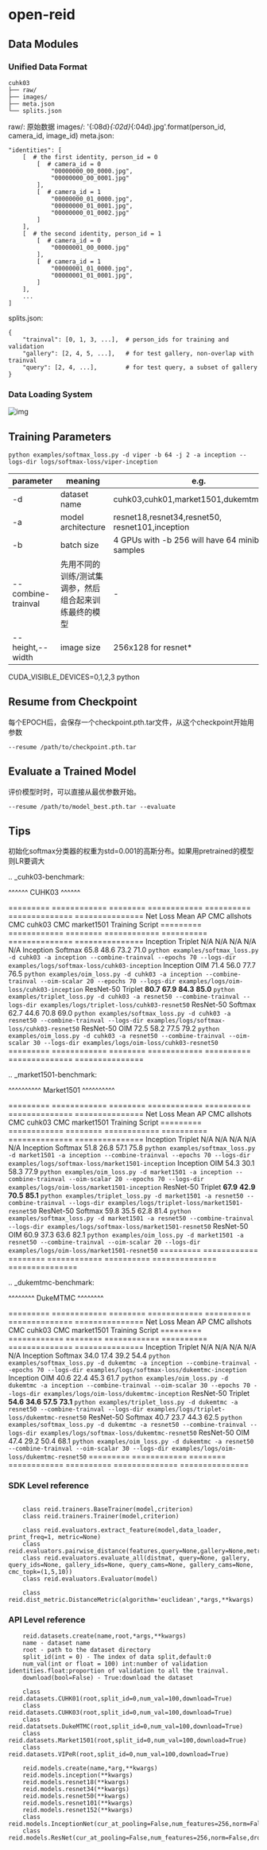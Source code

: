 # open-reid
## Data Modules
### Unified Data Format
```
cuhk03
├── raw/
├── images/
├── meta.json
└── splits.json
```
raw/: 原始数据
images/: '{:08d}_{:02d}_{:04d}.jpg'.format(person_id, camera_id, image_id)
meta.json: 
```
"identities": [
    [  # the first identity, person_id = 0
        [  # camera_id = 0
            "00000000_00_0000.jpg",
            "00000000_00_0001.jpg"
        ],
        [  # camera_id = 1
            "00000000_01_0000.jpg",
            "00000000_01_0001.jpg",
            "00000000_01_0002.jpg"
        ]
    ],
    [  # the second identity, person_id = 1
        [  # camera_id = 0
            "00000001_00_0000.jpg"
        ],
        [  # camera_id = 1
            "00000001_01_0000.jpg",
            "00000001_01_0001.jpg",
        ]
    ],
    ...
]
```
splits.json:
```
{
    "trainval": [0, 1, 3, ...],  # person_ids for training and validation
    "gallery": [2, 4, 5, ...],   # for test gallery, non-overlap with trainval
    "query": [2, 4, ...],        # for test query, a subset of gallery
}
``` 
### Data Loading System
![img](dataloading.png)

## Training Parameters
```
python examples/softmax_loss.py -d viper -b 64 -j 2 -a inception --logs-dir logs/softmax-loss/viper-inception
```
|parameter|meaning |e.g.|
|- | - | -| 
|-d| dataset name |cuhk03,cuhk01,market1501,dukemtmc,viper|
|-a| model architecture| resnet18,resnet34,resnet50, resnet101,inception| 
|-b| batch size| 4 GPUs with -b 256 will have 64 minibatch samples|
|--combine-trainval|先用不同的训练/测试集调参，然后组合起来训练最终的模型| -|
|--height,--width|image size| 256x128 for resnet* |
CUDA_VISIBLE_DEVICES=0,1,2,3 python 

## Resume from Checkpoint
每个EPOCH后，会保存一个checkpoint.pth.tar文件，从这个checkpoint开始用参数 
```
--resume /path/to/checkpoint.pth.tar
```
## Evaluate a Trained Model
评价模型时时，可以直接从最优参数开始。
```
--resume /path/to/model_best.pth.tar --evaluate
```
## Tips
初始化softmax分类器的权重为std=0.001的高斯分布。如果用pretrained的模型则LR要调大

.. _cuhk03-benchmark:

^^^^^^
CUHK03
^^^^^^

   ========= ============ ======== ============ ========== ============== ===============
   Net       Loss         Mean AP  CMC allshots CMC cuhk03 CMC market1501 Training Script
   ========= ============ ======== ============ ========== ============== ===============
   Inception Triplet      N/A      N/A          N/A        N/A            N/A
   Inception Softmax      65.8     48.6         73.2       71.0           ``python examples/softmax_loss.py -d cuhk03 -a inception --combine-trainval --epochs 70 --logs-dir examples/logs/softmax-loss/cuhk03-inception``
   Inception OIM          71.4     56.0         77.7       76.5           ``python examples/oim_loss.py -d cuhk03 -a inception --combine-trainval --oim-scalar 20 --epochs 70 --logs-dir examples/logs/oim-loss/cuhk03-inception``
   ResNet-50 Triplet      **80.7** **67.9**     **84.3**   **85.0**       ``python examples/triplet_loss.py -d cuhk03 -a resnet50 --combine-trainval --logs-dir examples/logs/triplet-loss/cuhk03-resnet50``
   ResNet-50 Softmax      62.7     44.6         70.8       69.0           ``python examples/softmax_loss.py -d cuhk03 -a resnet50 --combine-trainval --logs-dir examples/logs/softmax-loss/cuhk03-resnet50``
   ResNet-50 OIM          72.5     58.2         77.5       79.2           ``python examples/oim_loss.py -d cuhk03 -a resnet50 --combine-trainval --oim-scalar 30 --logs-dir examples/logs/oim-loss/cuhk03-resnet50``
   ========= ============ ======== ============ ========== ============== ===============

.. _market1501-benchmark:

^^^^^^^^^^
Market1501
^^^^^^^^^^

   ========= ============ ======== ============ ========== ============== ===============
   Net       Loss         Mean AP  CMC allshots CMC cuhk03 CMC market1501 Training Script
   ========= ============ ======== ============ ========== ============== ===============
   Inception Triplet      N/A      N/A          N/A        N/A            N/A
   Inception Softmax      51.8     26.8         57.1       75.8           ``python examples/softmax_loss.py -d market1501 -a inception --combine-trainval --epochs 70 --logs-dir examples/logs/softmax-loss/market1501-inception``
   Inception OIM          54.3     30.1         58.3       77.9           ``python examples/oim_loss.py -d market1501 -a inception --combine-trainval --oim-scalar 20 --epochs 70 --logs-dir examples/logs/oim-loss/market1501-inception``
   ResNet-50 Triplet      **67.9** **42.9**     **70.5**   **85.1**       ``python examples/triplet_loss.py -d market1501 -a resnet50 --combine-trainval --logs-dir examples/logs/triplet-loss/market1501-resnet50``
   ResNet-50 Softmax      59.8     35.5         62.8       81.4           ``python examples/softmax_loss.py -d market1501 -a resnet50 --combine-trainval --logs-dir examples/logs/softmax-loss/market1501-resnet50``
   ResNet-50 OIM          60.9     37.3         63.6       82.1           ``python examples/oim_loss.py -d market1501 -a resnet50 --combine-trainval --oim-scalar 20 --logs-dir examples/logs/oim-loss/market1501-resnet50``
   ========= ============ ======== ============ ========== ============== ===============

.. _dukemtmc-benchmark:

^^^^^^^^
DukeMTMC
^^^^^^^^

   ========= ============ ======== ============ ========== ============== ===============
   Net       Loss         Mean AP  CMC allshots CMC cuhk03 CMC market1501 Training Script
   ========= ============ ======== ============ ========== ============== ===============
   Inception Triplet      N/A      N/A          N/A        N/A            N/A
   Inception Softmax      34.0     17.4         39.2       54.4           ``python examples/softmax_loss.py -d dukemtmc -a inception --combine-trainval --epochs 70 --logs-dir examples/logs/softmax-loss/dukemtmc-inception``
   Inception OIM          40.6     22.4         45.3       61.7           ``python examples/oim_loss.py -d dukemtmc -a inception --combine-trainval --oim-scalar 30 --epochs 70 --logs-dir examples/logs/oim-loss/dukemtmc-inception``
   ResNet-50 Triplet      **54.6** **34.6**     **57.5**   **73.1**       ``python examples/triplet_loss.py -d dukemtmc -a resnet50 --combine-trainval --logs-dir examples/logs/triplet-loss/dukemtmc-resnet50``
   ResNet-50 Softmax      40.7     23.7         44.3       62.5           ``python examples/softmax_loss.py -d dukemtmc -a resnet50 --combine-trainval --logs-dir examples/logs/softmax-loss/dukemtmc-resnet50``
   ResNet-50 OIM          47.4     29.2         50.4       68.1           ``python examples/oim_loss.py -d dukemtmc -a resnet50 --combine-trainval --oim-scalar 30 --logs-dir examples/logs/oim-loss/dukemtmc-resnet50``
   ========= ============ ======== ============ ========== ============== ===============

### SDK Level reference
```

	class reid.trainers.BaseTrainer(model,criterion)
	class reid.trainers.Trainer(model,criterion)

	class reid.evaluators.extract_feature(model,data_loader, print_freq=1, metric=None)
	class reid.evaluators.pairwise_distance(features,query=None,gallery=None,metric=None)
	class reid.evaluators.evaluate_all(distmat, query=None, gallery, query_ids=None, gallery_ids=None, query_cams=None, gallery_cams=None, cmc_topk=(1,5,10))
	class reid.evaluators.Evaluator(model)

	class reid.dist_metric.DistanceMetric(algorithm='euclidean',*args,**kwargs)
```
### API Level reference
```
	reid.datasets.create(name,root,*args,**kwargs)
	name - dataset name
	root - path to the dataset directory
	split_id(int = 0) - The index of data split,default:0
	num_val(int or float = 100) int:number of validation identities.float:proportion of validation to all the trainval.
	download(bool=False) - True:download the dataset

	class reid.datasets.CUHK01(root,split_id=0,num_val=100,download=True)
	class reid.datasets.CUHK03(root,split_id=0,num_val=100,download=True)
	class reid.datatsets.DukeMTMC(root,split_id=0,num_val=100,download=True)
	class reid.datasets.Market1501(root,split_id=0,num_val=100,download=True)
	class reid.datasets.VIPeR(root,split_id=0,num_val=100,download=True) 

	reid.models.create(name,*arg,**kwargs)
	reid.models.inception(**kwargs) 
	reid.models.resnet18(**kwargs)
	reid.models.resnet34(**kwargs)
	reid.models.resnet50(**kwargs)
	reid.models.resnet101(**kwargs)
	reid.models.resnet152(**kwargs)
	class reid.models.InceptionNet(cur_at_pooling=False,num_features=256,norm=False,dropout=0,num_classes=0)
	class reid.models.ResNet(cur_at_pooling=False,num_features=256,norm=False,dropout=0,num_classes=0)
```
